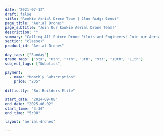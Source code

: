 ```yaml
---
date: "2021-07-12"
draft: false
title: "Rookie Aerial Drone Team | Blue Ridge Boost"
page_title: "Aerial Drones"
page_subtitle: "Join Our Rookie Aerial Drone Team!"
description: ""
summary: "Calling All Future Drone Pilots and Engineers! Join our Aerial Drone Competition Team! We're forming a team for the REC Foundation Aerial Drone Competition."
section: "classes"
product_id: "Aerial-Drones"

day_tags: ["Sunday"]
grade_tags: ["5th", "6th", "7th", "8th", "9th", "10th", "11th"]
subject_tags: ["Robotics"]

payment:
  - name: "Monthly Subscription"
    price: "235"
  
difficulty: "Bot Builders Elite"

start_date: "2024-09-08"
end_date: "2025-06-02"
start_time: "3:30"
end_time: "5:00"

layout: "aerial-drones"

---
```

